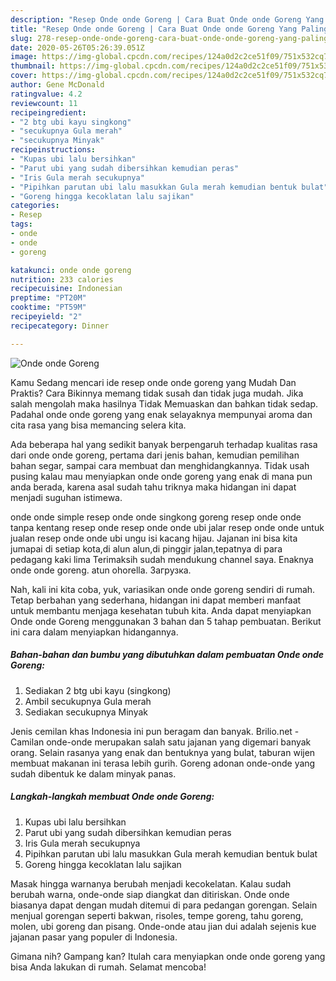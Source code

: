 ```yaml
---
description: "Resep Onde onde Goreng | Cara Buat Onde onde Goreng Yang Paling Enak"
title: "Resep Onde onde Goreng | Cara Buat Onde onde Goreng Yang Paling Enak"
slug: 278-resep-onde-onde-goreng-cara-buat-onde-onde-goreng-yang-paling-enak
date: 2020-05-26T05:26:39.051Z
image: https://img-global.cpcdn.com/recipes/124a0d2c2ce51f09/751x532cq70/onde-onde-goreng-foto-resep-utama.jpg
thumbnail: https://img-global.cpcdn.com/recipes/124a0d2c2ce51f09/751x532cq70/onde-onde-goreng-foto-resep-utama.jpg
cover: https://img-global.cpcdn.com/recipes/124a0d2c2ce51f09/751x532cq70/onde-onde-goreng-foto-resep-utama.jpg
author: Gene McDonald
ratingvalue: 4.2
reviewcount: 11
recipeingredient:
- "2 btg ubi kayu singkong"
- "secukupnya Gula merah"
- "secukupnya Minyak"
recipeinstructions:
- "Kupas ubi lalu bersihkan"
- "Parut ubi yang sudah dibersihkan kemudian peras"
- "Iris Gula merah secukupnya"
- "Pipihkan parutan ubi lalu masukkan Gula merah kemudian bentuk bulat"
- "Goreng hingga kecoklatan lalu sajikan"
categories:
- Resep
tags:
- onde
- onde
- goreng

katakunci: onde onde goreng 
nutrition: 233 calories
recipecuisine: Indonesian
preptime: "PT20M"
cooktime: "PT59M"
recipeyield: "2"
recipecategory: Dinner

---
```



![Onde onde Goreng](https://img-global.cpcdn.com/recipes/124a0d2c2ce51f09/751x532cq70/onde-onde-goreng-foto-resep-utama.jpg)

Kamu Sedang mencari ide resep onde onde goreng yang Mudah Dan Praktis? Cara Bikinnya memang tidak susah dan tidak juga mudah. Jika salah mengolah maka hasilnya Tidak Memuaskan dan bahkan tidak sedap. Padahal onde onde goreng yang enak selayaknya mempunyai aroma dan cita rasa yang bisa memancing selera kita.

Ada beberapa hal yang sedikit banyak berpengaruh terhadap kualitas rasa dari onde onde goreng, pertama dari jenis bahan, kemudian pemilihan bahan segar, sampai cara membuat dan menghidangkannya. Tidak usah pusing kalau mau menyiapkan onde onde goreng yang enak di mana pun anda berada, karena asal sudah tahu triknya maka hidangan ini dapat menjadi suguhan istimewa.

onde onde simple resep onde onde singkong goreng resep onde onde tanpa kentang resep onde resep onde onde ubi jalar resep onde onde untuk jualan resep onde onde ubi ungu isi kacang hijau. Jajanan ini bisa kita jumapai di setiap kota,di alun alun,di pinggir jalan,tepatnya di para pedagang kaki lima Terimaksih sudah mendukung channel saya. Enaknya onde onde goreng. atun ohorella. Загрузка.


Nah, kali ini kita coba, yuk, variasikan onde onde goreng sendiri di rumah. Tetap berbahan yang sederhana, hidangan ini dapat memberi manfaat untuk membantu menjaga kesehatan tubuh kita. Anda dapat menyiapkan Onde onde Goreng menggunakan 3 bahan dan 5 tahap pembuatan. Berikut ini cara dalam menyiapkan hidangannya.

<!--inarticleads1-->

##### Bahan-bahan dan bumbu yang dibutuhkan dalam pembuatan Onde onde Goreng:

1. Sediakan 2 btg ubi kayu (singkong)
1. Ambil secukupnya Gula merah
1. Sediakan secukupnya Minyak


Jenis cemilan khas Indonesia ini pun beragam dan banyak. Brilio.net - Camilan onde-onde merupakan salah satu jajanan yang digemari banyak orang. Selain rasanya yang enak dan bentuknya yang bulat, taburan wijen membuat makanan ini terasa lebih gurih. Goreng adonan onde-onde yang sudah dibentuk ke dalam minyak panas. 

<!--inarticleads2-->

##### Langkah-langkah membuat Onde onde Goreng:

1. Kupas ubi lalu bersihkan
1. Parut ubi yang sudah dibersihkan kemudian peras
1. Iris Gula merah secukupnya
1. Pipihkan parutan ubi lalu masukkan Gula merah kemudian bentuk bulat
1. Goreng hingga kecoklatan lalu sajikan


Masak hingga warnanya berubah menjadi kecokelatan. Kalau sudah berubah warna, onde-onde siap diangkat dan ditiriskan. Onde onde biasanya dapat dengan mudah ditemui di para pedangan gorengan. Selain menjual gorengan seperti bakwan, risoles, tempe goreng, tahu goreng, molen, ubi goreng dan pisang. Onde-onde atau jian dui adalah sejenis kue jajanan pasar yang populer di Indonesia. 

Gimana nih? Gampang kan? Itulah cara menyiapkan onde onde goreng yang bisa Anda lakukan di rumah. Selamat mencoba!
